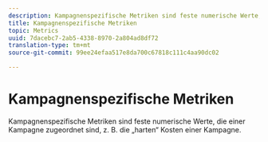 ```yaml
---
description: Kampagnenspezifische Metriken sind feste numerische Werte, die einer Kampagne zugeordnet sind, z. B. die „harten“ Kosten einer Kampagne.
title: Kampagnenspezifische Metriken
topic: Metrics
uuid: 7dacebc7-2ab5-4338-8970-2a804ad8df72
translation-type: tm+mt
source-git-commit: 99ee24efaa517e8da700c67818c111c4aa90dc02

---
```



# Kampagnenspezifische Metriken

Kampagnenspezifische Metriken sind feste numerische Werte, die einer Kampagne zugeordnet sind, z. B. die „harten“ Kosten einer Kampagne.

